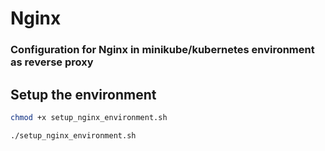 # Nginx

### Configuration for Nginx in minikube/kubernetes environment as reverse proxy

## Setup the environment 
```bash
chmod +x setup_nginx_environment.sh
```
```bash
./setup_nginx_environment.sh
```